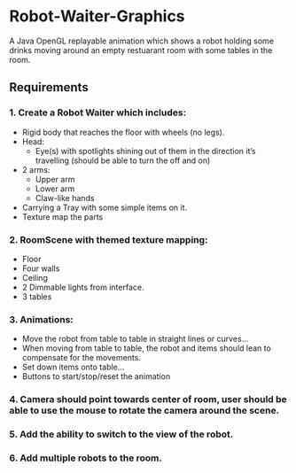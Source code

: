 # Robot-Waiter-Graphics
A Java OpenGL replayable animation which shows a robot holding some drinks moving around an empty restuarant room with some tables in the room.

## Requirements
### 1.	Create a Robot Waiter which includes:
  -	Rigid body that reaches the floor with wheels (no legs).
  -	Head:
    *	Eye(s) with spotlights shining out of them in the direction it’s travelling (should be able to turn the off and on)
  -	2 arms:
    *	Upper arm
    *	Lower arm
    *	Claw-like hands
  -	Carrying a Tray with some simple items on it.
  -	Texture map the parts

### 2.	RoomScene with themed texture mapping:
  -	Floor
  -	Four walls
  -	Ceiling
  -	2 Dimmable lights from interface.
  -	3 tables
### 3.	Animations:
  -	Move the robot from table to table in straight lines or curves…
  -	When moving from table to table, the robot and items should lean to compensate for the movements.
  -	Set down items onto table…
  -	Buttons to start/stop/reset the animation

### 4.	Camera should point towards center of room, user should be able to use the mouse to rotate the camera around the scene.

### 5.	Add the ability to switch to the view of the robot.

### 6.	Add multiple robots to the room.
